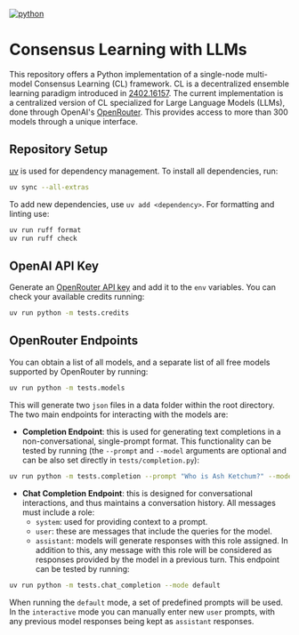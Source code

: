 [![python](https://img.shields.io/badge/Python-3.11-3776AB.svg?style=flat&logo=python&logoColor=white)](https://www.python.org)

# Consensus Learning with LLMs

This repository offers a Python implementation of a single-node multi-model Consensus Learning (CL) framework.
CL is a decentralized ensemble learning paradigm introduced in [2402.16157](https://arxiv.org/abs/2402.16157).
The current implementation is a centralized version of CL specialized for Large Language Models (LLMs), done through OpenAI's [OpenRouter](https://openrouter.ai/docs/quick-start).
This provides access to more than 300 models through a unique interface.

## Repository Setup

[uv](https://docs.astral.sh/uv/getting-started/installation/) is used for dependency management.
To install all dependencies, run:

```bash
uv sync --all-extras
```

To add new dependencies, use `uv add <dependency>`.
For formatting and linting use:

```bash
uv run ruff format
uv run ruff check
```

## OpenAI API Key

Generate an [OpenRouter API key](https://openrouter.ai/settings/keys) and add it to the `env` variables.
You can check your available credits running:

```bash
uv run python -m tests.credits
```

## OpenRouter Endpoints

You can obtain a list of all models, and a separate list of all free models supported by OpenRouter by running:

```bash
uv run python -m tests.models
```

This will generate two `json` files in a data folder within the root directory.
The two main endpoints for interacting with the models are:

* **Completion Endpoint**: this is used for generating text completions in a non-conversational, single-prompt format.
This functionality can be tested by running (the `--prompt` and `--model` arguments are optional and can be also set directly in `tests/completion.py`):

```bash
uv run python -m tests.completion --prompt "Who is Ash Ketchum?" --model "google/learnlm-1.5-pro-experimental:free"
```

* **Chat Completion Endpoint**: this is designed for conversational interactions, and thus maintains a conversation history.
All messages must include a role:
  * `system`: used for providing context to a prompt.
  * `user`: these are messages that include the queries for the model.
  * `assistant`: models will generate responses with this role assigned. In addition to this, any message with this role will be considered as responses provided by the model in a previous turn.
This endpoint can be tested by running:

```bash
uv run python -m tests.chat_completion --mode default
```

When running the `default` mode, a set of predefined prompts will be used. In the `interactive` mode you can manually enter new `user` prompts, with any previous model responses being kept as `assistant` responses.

